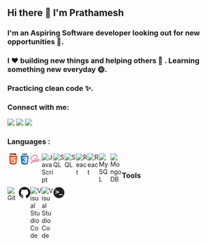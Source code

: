 ## Hi there 👋 I'm Prathamesh

### I'm an Aspiring Software developer looking out for new opportunities 🗻.

### I ❤️ building new things and helping others 🤝 . Learning something new everyday 🌞.

### Practicing clean code ✨.

### Connect with me:

[<img src="https://img.icons8.com/plasticine/100/000000/resume-website.png"/>][website]
[<img src="https://img.icons8.com/fluent/48/000000/gmail.png"/>][gmail]
[<img src="https://img.icons8.com/color/48/000000/linkedin.png"/>][linkedin]

### Languages :

<img align="left" alt="HTML5" width="26px" src="https://raw.githubusercontent.com/github/explore/80688e429a7d4ef2fca1e82350fe8e3517d3494d/topics/html/html.png" />

<img align="left" alt="CSS3" width="26px" src="https://raw.githubusercontent.com/github/explore/80688e429a7d4ef2fca1e82350fe8e3517d3494d/topics/css/css.png" />
<img align="left" alt="Sass" width="26px" src="https://raw.githubusercontent.com/github/explore/80688e429a7d4ef2fca1e82350fe8e3517d3494d/topics/sass/sass.png" />
<img align="left" alt="JavaScript" width="26px" src="https://img.icons8.com/color/48/000000/javascript.png" />

<img align="left" alt="SQL" width="26px" src="https://img.icons8.com/color/48/000000/java-coffee-cup-logo.png"/>
<img align="left" alt="SQL" width="26px" src="https://img.icons8.com/color/48/000000/python.png" />

<img align="left" alt="React" width="26px" src="https://img.icons8.com/color/48/000000/react-native.png" />

<img align="left" alt="React" width="26px" src="https://img.icons8.com/color/48/000000/c-programming.png" />

<img align="left" alt="MySQL" width="26px" src="https://img.icons8.com/ios-filled/50/000000/mysql-logo.png" />

<img src=""/>
<img align="left" alt="MongoDB" width="26px" src="https://img.icons8.com/color/48/000000/mongodb.png" />

### Tools

<img align="left" alt="Git" width="26px" src="https://img.icons8.com/color/48/000000/git.png" />
<img align="left" alt="GitHub" width="26px" src="https://raw.githubusercontent.com/github/explore/78df643247d429f6cc873026c0622819ad797942/topics/github/github.png" />

<img src=""/>
<img align="left" alt="Visual Studio Code" width="26px" src="https://img.icons8.com/fluent/48/000000/visual-studio-code-2019.png" />
<img align="left" alt="Visual Studio Code" width="26px" src="https://img.icons8.com/fluent/48/000000/visual-studio-2019.png" />

<img align="left" alt="HTML5" width="26px" src="https://raw.githubusercontent.com/github/explore/80688e429a7d4ef2fca1e82350fe8e3517d3494d/topics/terminal/terminal.png" />

[website]: https://blog-2020-pratham82.netlify.app/
[instagram]: https://instagram.com/pratham82
[linkedin]: https://www.linkedin.com/in/prathamesh-mali-20582318a/
[gmail]: (mali.prathamesh82@gmail.com)
